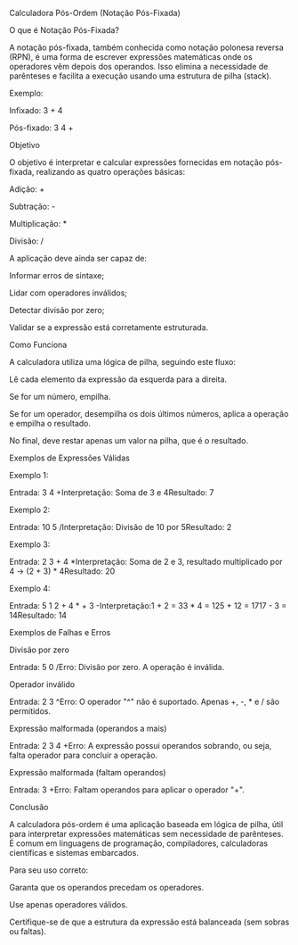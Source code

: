 Calculadora Pós-Ordem (Notação Pós-Fixada)

O que é Notação Pós-Fixada?

A notação pós-fixada, também conhecida como notação polonesa reversa (RPN), é uma forma de escrever expressões matemáticas onde os operadores vêm depois dos operandos. Isso elimina a necessidade de parênteses e facilita a execução usando uma estrutura de pilha (stack).

Exemplo:

Infixado: 3 + 4

Pós-fixado: 3 4 +

Objetivo

O objetivo é interpretar e calcular expressões fornecidas em notação pós-fixada, realizando as quatro operações básicas:

Adição: +

Subtração: -

Multiplicação: *

Divisão: /

A aplicação deve ainda ser capaz de:

Informar erros de sintaxe;

Lidar com operadores inválidos;

Detectar divisão por zero;

Validar se a expressão está corretamente estruturada.

Como Funciona

A calculadora utiliza uma lógica de pilha, seguindo este fluxo:

Lê cada elemento da expressão da esquerda para a direita.

Se for um número, empilha.

Se for um operador, desempilha os dois últimos números, aplica a operação e empilha o resultado.

No final, deve restar apenas um valor na pilha, que é o resultado.

Exemplos de Expressões Válidas

Exemplo 1:

Entrada: 3 4 +Interpretação: Soma de 3 e 4Resultado: 7

Exemplo 2:

Entrada: 10 5 /Interpretação: Divisão de 10 por 5Resultado: 2

Exemplo 3:

Entrada: 2 3 + 4 *Interpretação: Soma de 2 e 3, resultado multiplicado por 4 → (2 + 3) * 4Resultado: 20

Exemplo 4:

Entrada: 5 1 2 + 4 * + 3 -Interpretação:1 + 2 = 33 * 4 = 125 + 12 = 1717 - 3 = 14Resultado: 14

Exemplos de Falhas e Erros

Divisão por zero

Entrada: 5 0 /Erro: Divisão por zero. A operação é inválida.

Operador inválido

Entrada: 2 3 ^Erro: O operador "^" não é suportado. Apenas +, -, * e / são permitidos.

Expressão malformada (operandos a mais)

Entrada: 2 3 4 +Erro: A expressão possui operandos sobrando, ou seja, falta operador para concluir a operação.

Expressão malformada (faltam operandos)

Entrada: 3 +Erro: Faltam operandos para aplicar o operador "+".

Conclusão

A calculadora pós-ordem é uma aplicação baseada em lógica de pilha, útil para interpretar expressões matemáticas sem necessidade de parênteses. É comum em linguagens de programação, compiladores, calculadoras científicas e sistemas embarcados.

Para seu uso correto:

Garanta que os operandos precedam os operadores.

Use apenas operadores válidos.

Certifique-se de que a estrutura da expressão está balanceada (sem sobras ou faltas).

